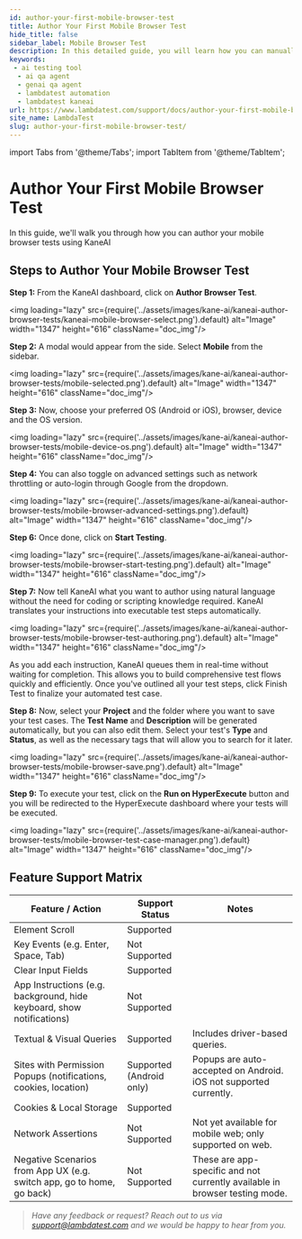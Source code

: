 ```yaml
---
id: author-your-first-mobile-browser-test
title: Author Your First Mobile Browser Test
hide_title: false
sidebar_label: Mobile Browser Test
description: In this detailed guide, you will learn how you can manually author your first mobile browser test with KaneAI.
keywords:
 - ai testing tool
  - ai qa agent
  - genai qa agent
  - lambdatest automation
  - lambdatest kaneai
url: https://www.lambdatest.com/support/docs/author-your-first-mobile-browser-test
site_name: LambdaTest
slug: author-your-first-mobile-browser-test/
---
```


import Tabs from '@theme/Tabs';
import TabItem from '@theme/TabItem';

<script type="application/ld+json"
      dangerouslySetInnerHTML={{ __html: JSON.stringify({
       "@context": "https://schema.org",
        "@type": "BreadcrumbList",
        "itemListElement": [{
          "@type": "ListItem",
          "position": 1,
          "name": "Home",
          "item": "https://www.lambdatest.com"
        },{
          "@type": "ListItem",
          "position": 2,
          "name": "Support",
          "item": "https://www.lambdatest.com/support/docs/"
        },{
          "@type": "ListItem",
          "position": 3,
          "name": "Author Your First Mobile Browser Test",
          "item": "https://www.lambdatest.com/support/docs/author-your-first-mobile-browser-test"
        }]
      })
    }}
></script>
# Author Your First Mobile Browser Test

In this guide, we'll walk you through how you can author your mobile browser tests using KaneAI

## Steps to Author Your Mobile Browser Test

**Step 1:** From the KaneAI dashboard, click on **Author Browser Test**.

<img loading="lazy" src={require('../assets/images/kane-ai/kaneai-author-browser-tests/kaneai-mobile-browser-select.png').default} alt="Image" width="1347" height="616"  className="doc_img"/>

**Step 2:** A modal would appear from the side. Select **Mobile** from the sidebar. 

<img loading="lazy" src={require('../assets/images/kane-ai/kaneai-author-browser-tests/mobile-selected.png').default} alt="Image" width="1347" height="616"  className="doc_img"/>


**Step 3:** Now, choose your preferred OS (Android or iOS), browser, device and the OS version.


<img loading="lazy" src={require('../assets/images/kane-ai/kaneai-author-browser-tests/mobile-device-os.png').default} alt="Image" width="1347" height="616"  className="doc_img"/>

**Step 4:** You can also toggle on advanced settings such as network throttling or auto-login through Google from the dropdown. 

<img loading="lazy" src={require('../assets/images/kane-ai/kaneai-author-browser-tests/mobile-browser-advanced-settings.png').default} alt="Image" width="1347" height="616"  className="doc_img"/>

**Step 6:** Once done, click on **Start Testing**.

<img loading="lazy" src={require('../assets/images/kane-ai/kaneai-author-browser-tests/mobile-browser-start-testing.png').default} alt="Image" width="1347" height="616"  className="doc_img"/>

**Step 7:** Now tell KaneAI what you want to author using natural language without the need for coding or scripting knowledge required. KaneAI translates your instructions into executable test steps automatically. 

<img loading="lazy" src={require('../assets/images/kane-ai/kaneai-author-browser-tests/mobile-browser-test-authoring.png').default} alt="Image" width="1347" height="616"  className="doc_img"/> 

As you add each instruction, KaneAI queues them in real-time without waiting for completion. This allows you to build comprehensive test flows quickly and efficiently. Once you've outlined all your test steps, click Finish Test to finalize your automated test case.

**Step 8:** Now, select your **Project** and the folder where you want to save your test cases. The **Test Name** and **Description** will be generated automatically, but you can also edit them. Select your test's **Type** and **Status**, as well as the necessary tags that will allow you to search for it later.

<img loading="lazy" src={require('../assets/images/kane-ai/kaneai-author-browser-tests/mobile-browser-save.png').default} alt="Image" width="1347" height="616"  className="doc_img"/>

**Step 9:** To execute your test, click on the **Run on HyperExecute** button and you will be redirected to the HyperExecute dashboard where your tests will be executed.

<img loading="lazy" src={require('../assets/images/kane-ai/kaneai-author-browser-tests/mobile-browser-test-case-manager.png').default}  alt="Image" width="1347" height="616"  className="doc_img"/>

## Feature Support Matrix
| Feature / Action                                                      | Support Status         | Notes                                                                                   |
|-----------------------------------------------------------------------|-----------------------|-----------------------------------------------------------------------------------------|
| Element Scroll                                                        | Supported             |                                                                                         |
| Key Events (e.g. Enter, Space, Tab)                                   | Not Supported         |                                                                                         |
| Clear Input Fields                                                    | Supported             |                                                                                         |
| App Instructions (e.g. background, hide keyboard, show notifications) | Not Supported         |                                                                                         |
| Textual & Visual Queries                                              | Supported             | Includes driver-based queries.                                                          |
| Sites with Permission Popups (notifications, cookies, location)       | Supported (Android only) | Popups are auto-accepted on Android. iOS not supported currently.                    |
| Cookies & Local Storage                                               | Supported             |                                                                                         |
| Network Assertions                                                    | Not Supported         | Not yet available for mobile web; only supported on web.                                |
| Negative Scenarios from App UX (e.g. switch app, go to home, go back) | Not Supported         | These are app-specific and not currently available in browser testing mode.             |        |

> _Have any feedback or request? Reach out to us via support@lambdatest.com and we would be happy to hear from you._






